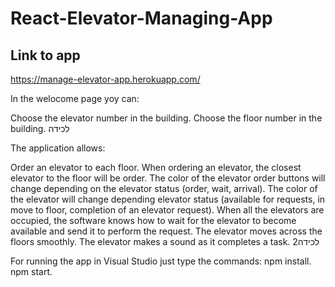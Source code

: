 # React-Elevator-Managing-App

## Link to app
https://manage-elevator-app.herokuapp.com/

In the welocome page yoy can:

Choose the elevator number in the building.
Choose the floor number in the building.
‏‏לכידה

The application allows:

Order an elevator to each floor.
When ordering an elevator, the closest elevator to the floor will be order.
The color of the elevator order buttons will change depending on the elevator status (order, wait, arrival).
The color of the elevator will change depending elevator status (available for requests, in move to floor, completion of an elevator request).
When all the elevators are occupied, the software knows how to wait for the elevator to become available and send it to perform the request.
The elevator moves across the floors smoothly.
The elevator makes a sound as it completes a task.
‏‏לכידה2

For running the app in Visual Studio just type the commands:
npm install.
npm start.
